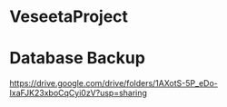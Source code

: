 # VeseetaProject

# Database Backup 
https://drive.google.com/drive/folders/1AXotS-5P_eDo-IxaFJK23xboCqCyi0zV?usp=sharing

